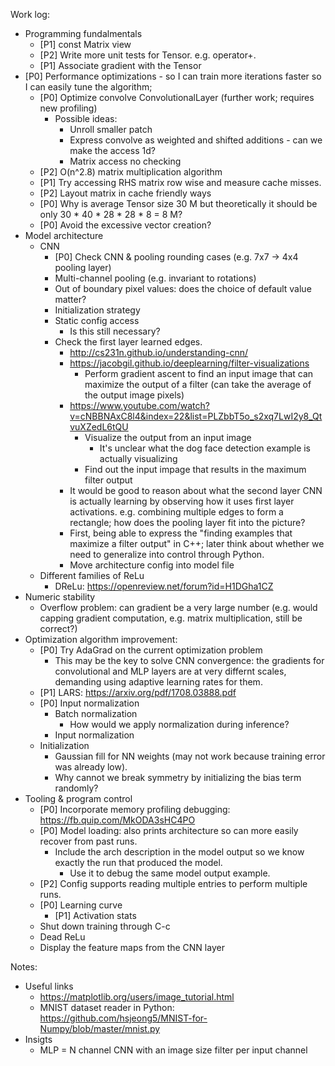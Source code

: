Work log:

* Programming fundalmentals
  * [P1] const Matrix view
  * [P2] Write more unit tests for Tensor. e.g. operator+. 
  * [P1] Associate gradient with the Tensor 
* [P0] Performance optimizations - so I can train more iterations faster so I can easily tune the algorithm;
  * [P0] Optimize convolve ConvolutionalLayer (further work; requires new profiling)
    * Possible ideas:
      * Unroll smaller patch 
      * Express convolve as weighted and shifted additions - can we make the access 1d?
      * Matrix access no checking 
  * [P2] O(n^2.8) matrix multiplication algorithm
  * [P1] Try accessing RHS matrix row wise and measure cache misses. 
  * [P2] Layout matrix in cache friendly ways
  * [P0] Why is average Tensor size 30 M but theoretically it should be only 30 * 40 * 28 * 28 * 8 = 8 M?
  * [P0] Avoid the excessive vector creation?
* Model architecture
  * CNN 
    * [P0] Check CNN & pooling rounding cases (e.g. 7x7 -> 4x4 pooling layer)
    * Multi-channel pooling (e.g. invariant to rotations)
    * Out of boundary pixel values: does the choice of default value matter?
    * Initialization strategy
    * Static config access
      * Is this still necessary?
    * Check the first layer learned edges.
      * http://cs231n.github.io/understanding-cnn/
      * https://jacobgil.github.io/deeplearning/filter-visualizations
        * Perform gradient ascent to find an input image that can maximize the output of a filter (can take the average of the output image pixels)
      * https://www.youtube.com/watch?v=cNBBNAxC8l4&index=22&list=PLZbbT5o_s2xq7LwI2y8_QtvuXZedL6tQU
        * Visualize the output from an input image
          * It's unclear what the dog face detection example is actually visualizing
        * Find out the input impage that results in the maximum filter output
      * It would be good to reason about what the second layer CNN is actually learning by observing how it uses first layer activations. e.g. combining multiple edges to form a rectangle; how does the pooling layer fit into the picture?
      * First, being able to express the "finding examples that maximize a filter output" in C++; later think about whether we need to generalize into control through Python. 
      * Move architecture config into model file
  * Different families of ReLu
    * DReLu: https://openreview.net/forum?id=H1DGha1CZ
* Numeric stability
  * Overflow problem: can gradient be a very large number (e.g. would capping gradient computation, e.g. matrix multiplication, still be correct?)
* Optimization algorithm improvement:
  * [P0] Try AdaGrad on the current optimization problem 
    * This may be the key to solve CNN convergence: the gradients for convolutional and MLP layers are at very differnt scales, demanding using adaptive learning rates for them. 
  * [P1] LARS: https://arxiv.org/pdf/1708.03888.pdf
  * [P0] Input normalization
    * Batch normalization
      * How would we apply normalization during inference? 
    * Input normalization
  * Initialization
    * Gaussian fill for NN weights (may not work because training error was already low).
    * Why cannot we break symmetry by initializing the bias term randomly? 
* Tooling & program control
  * [P0] Incorporate memory profiling debugging: https://fb.quip.com/MkODA3sHC4PO
  * [P0] Model loading: also prints architecture so can more easily recover from past runs.
    * Include the arch description in the model output so we know exactly the run that produced the model. 
      * Use it to debug the same model output example.
  * [P2] Config supports reading multiple entries to perform multiple runs.
  * [P0] Learning curve
    * [P1] Activation stats 
  * Shut down training through C-c
  * Dead ReLu
  * Display the feature maps from the CNN layer

Notes:
  * Useful links
    * https://matplotlib.org/users/image_tutorial.html
    * MNIST dataset reader in Python: https://github.com/hsjeong5/MNIST-for-Numpy/blob/master/mnist.py
  * Insigts
    * MLP = N channel CNN with an image size filter per input channel
